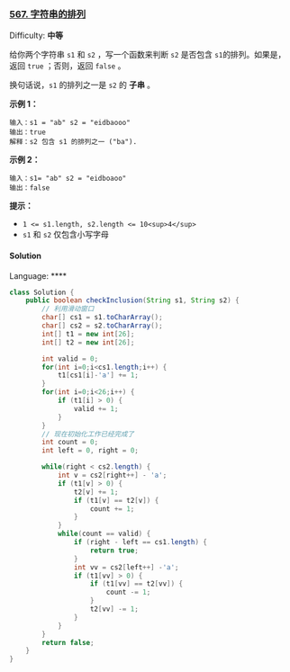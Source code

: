### [567\. 字符串的排列](https://leetcode-cn.com/problems/permutation-in-string/)

Difficulty: **中等**


给你两个字符串 `s1` 和 `s2` ，写一个函数来判断 `s2` 是否包含 `s1`的排列。如果是，返回 `true` ；否则，返回 `false` 。

换句话说，`s1` 的排列之一是 `s2` 的 **子串** 。

**示例 1：**

```
输入：s1 = "ab" s2 = "eidbaooo"
输出：true
解释：s2 包含 s1 的排列之一 ("ba").
```

**示例 2：**

```
输入：s1= "ab" s2 = "eidboaoo"
输出：false
```

**提示：**

*   `1 <= s1.length, s2.length <= 10<sup>4</sup>`
*   `s1` 和 `s2` 仅包含小写字母


#### Solution

Language: ****

```java
class Solution {
    public boolean checkInclusion(String s1, String s2) {
        // 利用滑动窗口
        char[] cs1 = s1.toCharArray();
        char[] cs2 = s2.toCharArray();
        int[] t1 = new int[26];
        int[] t2 = new int[26];

        int valid = 0;
        for(int i=0;i<cs1.length;i++) {
            t1[cs1[i]-'a'] += 1;
        }
        for(int i=0;i<26;i++) {
            if (t1[i] > 0) {
                valid += 1;
            }
        }
        // 现在初始化工作已经完成了
        int count = 0;
        int left = 0, right = 0;

        while(right < cs2.length) {
            int v = cs2[right++] - 'a';
            if (t1[v] > 0) {
                t2[v] += 1;
                if (t1[v] == t2[v]) {
                    count += 1;
                }
            }
            while(count == valid) {
                if (right - left == cs1.length) {
                    return true;
                }
                int vv = cs2[left++] -'a';
                if (t1[vv] > 0) {
                    if (t1[vv] == t2[vv]) {
                        count -= 1;
                    }
                    t2[vv] -= 1;
                }
            } 
        }
        return false;
    }
}
```